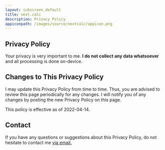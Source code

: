 ```yaml
---
layout: subscreen_default
title: next.calc
description: Privacy Policy
appiconpath: /images/source/nextcalc/appicon.png
---
```


## Privacy Policy

Your privacy is very important to me. **I do not collect any data whatsoever** and all processing is done on-device.


## Changes to This Privacy Policy

I may update this Privacy Policy from time to time. Thus, you are advised to review this page periodically for any changes. I will notify you of any changes by posting the new Privacy Policy on this page.

This policy is effective as of 2022-04-14.


## Contact

If you have any questions or suggestions about this Privacy Policy, do not hesitate to contact me <a href="mailto:nextcalc.feedback@gmail@@@com?subject=next.calc Website"
   onmouseover="this.href=this.href.replace('@@@','.')">
   via email.
</a>